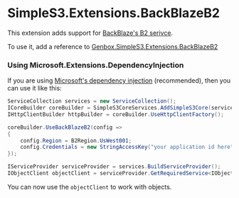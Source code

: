 ﻿# SimpleS3.Extensions.BackBlazeB2
This extension adds support for [BackBlaze's B2 serivce](https://www.backblaze.com/b2/cloud-storage.html).

To use it, add a reference to [Genbox.SimpleS3.Extensions.BackBlazeB2](https://www.nuget.org/packages/Genbox.SimpleS3.Extensions.BackBlazeB2)

### Using Microsoft.Extensions.DependencyInjection
If you are using [Microsoft's dependency injection](https://www.nuget.org/packages/Microsoft.Extensions.DependencyInjection/) (recommended), then you can use it like this:

```csharp
ServiceCollection services = new ServiceCollection();
ICoreBuilder coreBuilder = SimpleS3CoreServices.AddSimpleS3Core(services);
IHttpClientBuilder httpBuilder = coreBuilder.UseHttpClientFactory();

coreBuilder.UseBackBlazeB2(config =>
{
    config.Region = B2Region.UsWest001;
    config.Credentials = new StringAccessKey("your application id here", "secret key here");
});

IServiceProvider serviceProvider = services.BuildServiceProvider();
IObjectClient objectClient = serviceProvider.GetRequiredService<IObjectClient>();
```

You can now use the `objectClient` to work with objects.